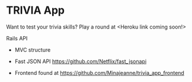 # TRIVIA App 

 Want to test your trivia skills? Play a round at <Heroku link coming soon!> 

 Rails API 

* MVC structure 
* Fast JSON API https://github.com/Netflix/fast_jsonapi 

* Frontend found at https://github.com/Minajeanne/trivia_app_frontend 

